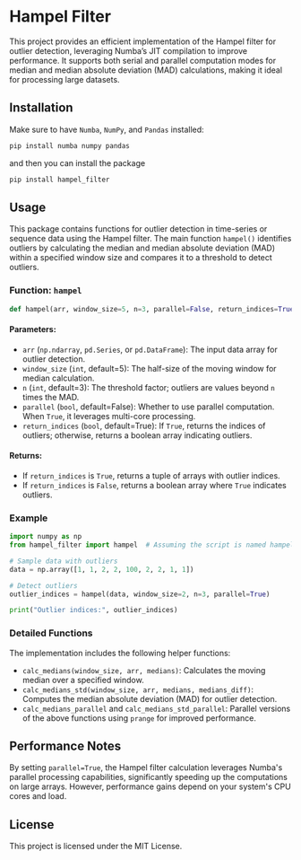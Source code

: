 # Hampel Filter

This project provides an efficient implementation of the Hampel filter for outlier detection, leveraging Numba’s JIT compilation to improve performance. It supports both serial and parallel computation modes for median and median absolute deviation (MAD) calculations, making it ideal for processing large datasets.

## Installation

Make sure to have `Numba`, `NumPy`, and `Pandas` installed:

```bash
pip install numba numpy pandas
```

and then you can install the package

```bash
pip install hampel_filter
```

## Usage

This package contains functions for outlier detection in time-series or sequence data using the Hampel filter. The main function `hampel()` identifies outliers by calculating the median and median absolute deviation (MAD) within a specified window size and compares it to a threshold to detect outliers.

### Function: `hampel`

```python
def hampel(arr, window_size=5, n=3, parallel=False, return_indices=True)
```

#### Parameters:
- `arr` (`np.ndarray`, `pd.Series`, or `pd.DataFrame`): The input data array for outlier detection.
- `window_size` (`int`, default=5): The half-size of the moving window for median calculation.
- `n` (`int`, default=3): The threshold factor; outliers are values beyond `n` times the MAD.
- `parallel` (`bool`, default=False): Whether to use parallel computation. When `True`, it leverages multi-core processing.
- `return_indices` (`bool`, default=True): If `True`, returns the indices of outliers; otherwise, returns a boolean array indicating outliers.

#### Returns:
- If `return_indices` is `True`, returns a tuple of arrays with outlier indices.
- If `return_indices` is `False`, returns a boolean array where `True` indicates outliers.

### Example

```python
import numpy as np
from hampel_filter import hampel  # Assuming the script is named hampel_filter.py

# Sample data with outliers
data = np.array([1, 1, 2, 2, 100, 2, 2, 1, 1])

# Detect outliers
outlier_indices = hampel(data, window_size=2, n=3, parallel=True)

print("Outlier indices:", outlier_indices)
```

### Detailed Functions

The implementation includes the following helper functions:

- `calc_medians(window_size, arr, medians)`: Calculates the moving median over a specified window.
- `calc_medians_std(window_size, arr, medians, medians_diff)`: Computes the median absolute deviation (MAD) for outlier detection.
- `calc_medians_parallel` and `calc_medians_std_parallel`: Parallel versions of the above functions using `prange` for improved performance.

## Performance Notes

By setting `parallel=True`, the Hampel filter calculation leverages Numba's parallel processing capabilities, significantly speeding up the computations on large arrays. However, performance gains depend on your system's CPU cores and load.

## License

This project is licensed under the MIT License.

<!-- @import "[TOC]" {cmd="toc" depthFrom=1 depthTo=6 orderedList=false} -->
